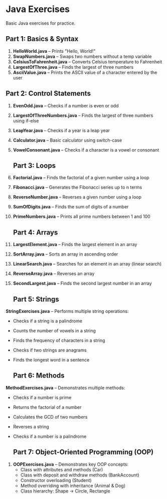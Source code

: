 # Java Exercises
Basic Java exercises for practice.

## Part 1: Basics & Syntax
1. **HelloWorld.java** – Prints "Hello, World!"
2. **SwapNumbers.java** – Swaps two numbers without a temp variable
3. **CelsiusToFahrenheit.java** – Converts Celsius temperature to Fahrenheit
4. **LargestOfThree.java** – Finds the largest of three numbers
5. **AsciiValue.java** – Prints the ASCII value of a character entered by the user

## Part 2: Control Statements
1. **EvenOdd.java** – Checks if a number is even or odd
2. **LargestOfThreeNumbers.java** – Finds the largest of three numbers using if-else
3. **LeapYear.java** – Checks if a year is a leap year
4. **Calculator.java** – Basic calculator using switch-case
5. **VowelConsonant.java** – Checks if a character is a vowel or consonant

   ## Part 3: Loops

1. **Factorial.java** – Finds the factorial of a given number using a loop  
2. **Fibonacci.java** – Generates the Fibonacci series up to n terms  
3. **ReverseNumber.java** – Reverses a given number using a loop  
4. **SumOfDigits.java** – Finds the sum of digits of a number  
5. **PrimeNumbers.java** – Prints all prime numbers between 1 and 100

   ## Part 4: Arrays

1. **LargestElement.java** – Finds the largest element in an array  
2. **SortArray.java** – Sorts an array in ascending order  
3. **LinearSearch.java** – Searches for an element in an array (linear search)  
4. **ReverseArray.java** – Reverses an array  
5. **SecondLargest.java** – Finds the second largest number in an array

    ## Part 5: Strings

 **StringExercises.java** – Performs multiple string operations:
   - Checks if a string is a palindrome
   - Counts the number of vowels in a string
   - Finds the frequency of characters in a string
   - Checks if two strings are anagrams
   - Finds the longest word in a sentence

     ## Part 6: Methods

 **MethodExercises.java** – Demonstrates multiple methods:
   - Checks if a number is prime
   - Returns the factorial of a number
   - Calculates the GCD of two numbers
   - Reverses a string
   - Checks if a number is a palindrome

     ## Part 7: Object-Oriented Programming (OOP)

1. **OOPExercises.java** – Demonstrates key OOP concepts:
   - Class with attributes and methods (Car)
   - Class with deposit and withdraw methods (BankAccount)
   - Constructor overloading (Student)
   - Method overriding with inheritance (Animal & Dog)
   - Class hierarchy: Shape → Circle, Rectangle






